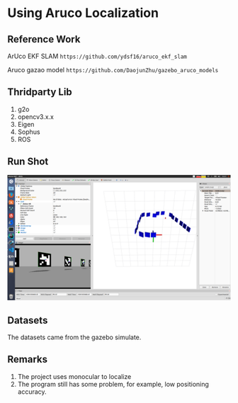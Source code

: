 # Using Aruco Localization 

## Reference Work

ArUco EKF SLAM `https://github.com/ydsf16/aruco_ekf_slam`

Aruco gazao model `https://github.com/DaojunZhu/gazebo_aruco_models`

## Thridparty Lib
1. g2o
2. opencv3.x.x
3. Eigen
4. Sophus
5. ROS

## Run Shot
![avatar](pic/1.png)

## Datasets
The datasets came from the gazebo simulate.

## Remarks
1. The project uses monocular to localize
2. The program still has some problem, for example, low positioning accuracy.
   

